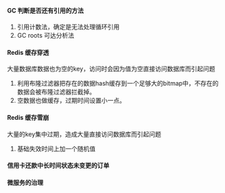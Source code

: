 #### GC 判断是否还有引用的方法
1. 引用计数法，确定是无法处理循环引用
2. GC roots 可达分析法

#### Redis 缓存穿透
  大量数据库数据也为空的key，访问时会因为值为空直接访问数据库而引起问题
  
  1. 利用布隆过滤器把存在的数据hash缓存到一个足够大的bitmap中，不存在的数据会被布隆过滤器拦截掉。
  2. 空数据也做缓存，过期时间设置小一点。


#### Redis 缓存雪崩
  大量的key集中过期，造成大量直接访问数据库而引起问题
  
  1. 基础失效时间上加一个随机值

#### 信用卡还款中长时间状态未变更的订单

#### 微服务的治理
